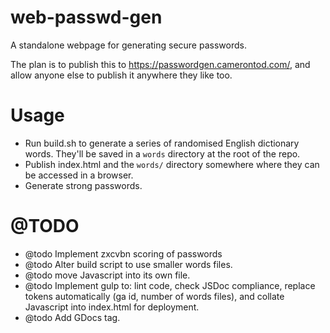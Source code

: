 # web-passwd-gen

A standalone webpage for generating secure passwords.

The plan is to publish this to https://passwordgen.camerontod.com/, and allow anyone else to publish it anywhere they like too.

# Usage

- Run build.sh to generate a series of randomised English dictionary words. They'll be saved in a `words` directory at the root of the repo.
- Publish index.html and the `words/` directory somewhere where they can be accessed in a browser.
- Generate strong passwords.

# @TODO
  * @todo Implement zxcvbn scoring of passwords
  * @todo Alter build script to use smaller words files.
  * @todo move Javascript into its own file.
  * @todo Implement gulp to: lint code, check JSDoc compliance, replace tokens automatically (ga id, number of words files), and collate Javascript into index.html for deployment.
  * @todo Add GDocs tag.
